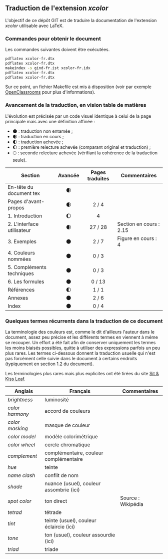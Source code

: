 ## Traduction de l'extension *xcolor*

L'objectif de ce dépôt GIT est de traduire la documentation de l'extension *xcolor* utilisable avec LaTeX.

### Commandes pour obtenir le document

Les commandes suivantes doivent être exécutées.

```bash
pdflatex xcolor-fr.dtx
pdflatex xcolor-fr.dtx
makeindex -s gind-fr.ist xcolor-fr.idx
pdflatex xcolor-fr.dtx
pdflatex xcolor-fr.dtx
```

Sur ce point, un fichier Makefile est mis à disposition (voir par exemple [OpenClassrooms](https://openclassrooms.com/courses/compilez-sous-gnu-linux#/id/r-1130480) pour plus d'informations).

### Avancement de la traduction, en vision table de matières

L'évolution est précisée par un code visuel identique à celui de la page principale mais avec une définition affinée :

- :new_moon: : traduction non entamée ;
- :waxing_crescent_moon: : traduction en cours ;
- :first_quarter_moon: : traduction achevée ;
- :waxing_gibbous_moon: : première relecture achevée (comparant original et traduction) ; 
- :full_moon: : seconde relecture achevée (vérifiant la cohérence de la traduction seule).

Section                       | Avancée                | Pages traduites | Commentaires 
----------------------------- | :--------------------: | :-------------: | -------------------------
En-tête du document tex       | :waxing_crescent_moon: |                 |
Pages d'avant-propos          | :waxing_crescent_moon: | 2 / 4           | 
1. Introduction               | :waxing_gibbous_moon:  | 4               |
2. L'interface utilisateur    | :waxing_crescent_moon: | 27 / 28         | Section en cours : 2.15
3. Exemples                   | :new_moon:             | 2 / 7           | Figure en cours : 4
4. Couleurs nommées           | :new_moon:             | 0 / 3           |
5. Compléments techniques     | :new_moon:             | 0 / 3           |
6. Les formules               | :new_moon:             | 0 / 13          |
Références                    | :first_quarter_moon:   | 1 / 1           | 
Annexes                       | :new_moon:             | 2 / 6           |
Index                         | :new_moon:             | 0 / 4           |

### Quelques termes récurrents dans la traduction de ce document

La terminologie des couleurs est, comme le dit d'ailleurs l'auteur dans le document, assez peu précise et les différents termes en viennent à même se recouper. Un effort a été fait afin de conserver uniquement les termes les moins biaisés possibles, quitte à utiliser des expressions parfois un peu plus rares. Les termes ci-dessous donnent la traduction usuelle qui n'est pas forcément celle suivie dans le document à certains endroits (typiquement en section 1.2 du document).

Les terminologies plus rares mais plus explicites ont été tirées du site [Sit & Kiss Leaf](http://sitekissleaf.blogspot.fr/2012/05/utiliser-les-couleurs.html).

Anglais                   | Français                                          | Commentaires 
------------------------- | ------------------------------------------------- | -------------------------------
*brightness*              | luminosité                                        |   
*color harmony*           | accord de couleurs                                | 
*color masking*           | masque de couleur                                 |
*color model*             | modèle colorimétrique                             | 
*color wheel*             | cercle chromatique                                | 
*complement*              | complémentaire, couleur complémentaire            | 
*hue*                     | teinte                                            | 
*name clash*              | conflit de nom                                    | 
*shade*                   | nuance (usuel), couleur assombrie (ici)           |
*spot color*              | ton direct                                        | Source : Wikipédia
*tetrad*                  | tétrade                                           | 
*tint*                    | teinte (usuel), couleur éclaircie (ici)           | 
*tone*                    | ton (usuel), couleur assourdie (ici)              |
*triad*                   | triade                                            | 
